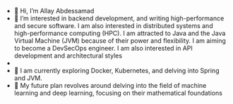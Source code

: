 - 👋 Hi, I’m Allay Abdessamad
- 👀 I’m interested in backend development, and writing high-performance and secure software. I am also interested in distributed systems and high-performance computing (HPC). I am attracted to Java and the Java Virtual Machine (JVM) because of their power and flexibility. I am aiming to become a DevSecOps engineer. I am also interested in API development and architectural styles
- 
- 🌱 I am currently exploring Docker, Kubernetes, and delving into Spring and JVM.
- 💞️ My future plan revolves around delving into the field of machine learning and deep learning, focusing on their mathematical foundations


<!---
XeroxAbdes99/XeroxAbdes99 is a ✨ special ✨ repository because its `README.md` (this file) appears on your GitHub profile.
You can click the Preview link to take a look at your changes.
--->
